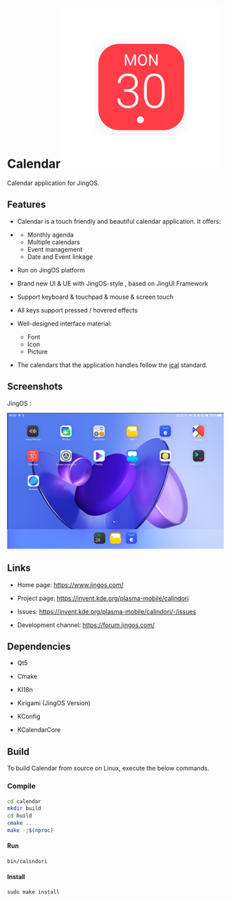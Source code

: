 <!--
    SPDX-FileCopyrightText: 2021 Wang Rui <wangrui@jingos.com>
    SPDX-License-Identifier: CC-BY-SA-4.0
-->
# Calendar<img src="./icons/calendar_new.svg"/>

Calendar application for JingOS.



## Features

* Calendar is a touch friendly and beautiful calendar application. It offers:
* 
  * Monthly agenda
  * Multiple calendars
  * Event management
  * Date and Event linkage

* Run on JingOS platform

* Brand new UI & UE with JingOS-style , based on JingUI Framework

* Support keyboard & touchpad & mouse & screen touch

* All keys support pressed / hovered effects

* Well-designed interface material:

  * Font
  * Icon
  * Picture
  
* The calendars that the application handles follow the [ical](https://tools.ietf.org/html/rfc5545) standard.



## Screenshots

JingOS :

![](./launcher.jpeg)



## Links

* Home page: https://www.jingos.com/

* Project page: https://invent.kde.org/plasma-mobile/calindori

* Issues: https://invent.kde.org/plasma-mobile/calindori/-/issues

* Development channel: https://forum.jingos.com/



## Dependencies

* Qt5 

* Cmake

* KI18n

* Kirigami (JingOS Version)

* KConfig

* KCalendarCore



## Build

To build Calendar from source on Linux, execute the below commands.



### Compile

```sh
cd calendar
mkdir build
cd build
cmake ..
make -j$(nproc)
```



#### Run

```
bin/calindori
```



#### Install

```
sudo make install
```

